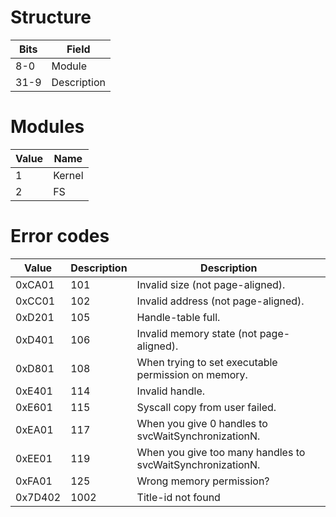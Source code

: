 # Structure

| Bits | Field       |
| ---- | ----------- |
| 8-0  | Module      |
| 31-9 | Description |

# Modules

| Value | Name   |
| ----- | ------ |
| 1     | Kernel |
| 2     | FS     |

# Error codes

| Value   | Description | Description                                                |
| ------- | ----------- | ---------------------------------------------------------- |
| 0xCA01  | 101         | Invalid size (not page-aligned).                           |
| 0xCC01  | 102         | Invalid address (not page-aligned).                        |
| 0xD201  | 105         | Handle-table full.                                         |
| 0xD401  | 106         | Invalid memory state (not page-aligned).                   |
| 0xD801  | 108         | When trying to set executable permission on memory.        |
| 0xE401  | 114         | Invalid handle.                                            |
| 0xE601  | 115         | Syscall copy from user failed.                             |
| 0xEA01  | 117         | When you give 0 handles to svcWaitSynchronizationN.        |
| 0xEE01  | 119         | When you give too many handles to svcWaitSynchronizationN. |
| 0xFA01  | 125         | Wrong memory permission?                                   |
| 0x7D402 | 1002        | Title-id not found                                         |
